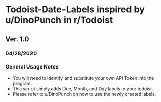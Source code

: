 # Todoist-Date-Labels inspired by u/DinoPunch in r/Todoist
## Ver. 1.0
### 04/28/2020

### General Usage Notes
- You will need to identify and substitute your own API Token into the program.
- This script simply adds Due, Month, and Day labels to your todoist.
- Please refer to u/DinoPunch on how to use the newly created labels.
